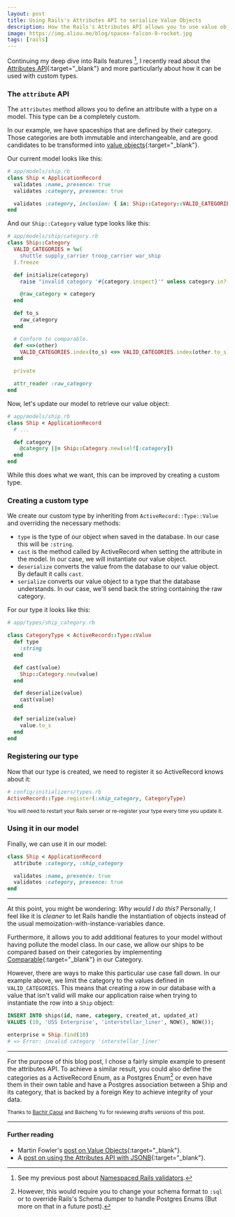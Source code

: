 ```yaml
---
layout: post
title: Using Rails's Attributes API to serialize Value Objects
description: How the Rails's Attributes API allows you to use value object in association with your models.
image: https://img.aliou.me/blog/spacex-falcon-9-rocket.jpg
tags: [rails]
---
```


Continuing my deep dive into Rails features [^1], I recently read about the [Attributes API][attributes-api-docs]{:target="_blank"} and
more particularly about how it can be used with custom types.

[attributes-api-docs]: https://api.rubyonrails.org/classes/ActiveRecord/Attributes/ClassMethods.html

### The `attribute` API

The `attributes` method allows you to define an attribute with a type on a model. This type can be a completely custom.  

In our example, we have spaceships that are defined by their category. Those categories are both immutable and interchangeable, and are good candidates to be transformed into [value objects][value-objects]{:target="_blank"}.

[value-objects]: https://www.martinfowler.com/bliki/ValueObject.html

Our current model looks like this:

```ruby
# app/models/ship.rb
class Ship < ApplicationRecord
  validates :name, presence: true
  validates :category, presence: true

  validates :category, inclusion: { in: Ship::Category::VALID_CATEGORIES }
end
```

And our `Ship::Category` value type looks like this:
```ruby
# app/models/ship/category.rb
class Ship::Category
  VALID_CATEGORIES = %w(
    shuttle supply_carrier troop_carrier war_ship
  ).freeze

  def initialize(category)
    raise "invalid category '#{category.inspect}'" unless category.in?(VALID_CATEGORIES)

    @raw_category = category
  end

  def to_s
    raw_category
  end

  # Conform to comparable.
  def <=>(other)
    VALID_CATEGORIES.index(to_s) <=> VALID_CATEGORIES.index(other.to_s)
  end

  private

  attr_reader :raw_category
end
```

Now, let's update our model to retrieve our value object:
```ruby
# app/models/ship.rb
class Ship < ApplicationRecord
  # ...

  def category
    @category ||= Ship::Category.new(self[:category])
  end
end
```

While this does what we want, this can be improved by creating a custom type.

### Creating a custom type
We create our custom type by inheriting from `ActiveRecord::Type::Value` and overriding the necessary methods:
- `type` is the type of our object when saved in the database. In our case this will be `:string`.
- `cast` is the method called by ActiveRecord when setting the attribute in the model.
In our case, we will instantiate our value object.
- `deserialize` converts the value from the database to our value object. By default it calls `cast`.
- `serialize` converts our value object to a type that the database understands. In our case, we'll send back the string containing the raw category.

For our type it looks like this:
```ruby
# app/types/ship_category.rb

class CategoryType < ActiveRecord::Type::Value
  def type
    :string
  end

  def cast(value)
    Ship::Category.new(value)
  end

  def deserialize(value)
    cast(value)
  end

  def serialize(value)
    value.to_s
  end
end
```

### Registering our type

Now that our type is created, we need to register it so ActiveRecord knows about it:

```ruby
# config/initializers/types.rb
ActiveRecord::Type.register(:ship_category, CategoryType)
```
<small class='ma0'>You will need to restart your Rails server or re-register your type every time you update it.</small>

### Using it in our model
Finally, we can use it in our model:
```ruby
class Ship < ApplicationRecord
  attribute :category, :ship_category

  validates :name, presence: true
  validates :category, presence: true
end
```

---

At this point, you might be wondering: *Why would I do this?*
Personally, I feel like it is *cleaner* to let Rails handle the instantiation of objects instead of the usual memoization-with-instance-variables dance.

Furthermore, it allows you to add additional features to your model without having pollute the model class. In our case, we allow our ships to be compared based on their categories by implementing [Comparable][]{:target="_blank"} in our Category.

[Comparable]: https://ruby-doc.org/core/Comparable.html

However, there are ways to make this particular use case fall down. In our example above, we limit the category to the values defined in `VALID_CATEGORIES`. This means that creating a row in our database with a value that isn't valid will make our application raise when trying to instantiate the row into a `Ship` object:

```sql
INSERT INTO ships(id, name, category, created_at, updated_at)
VALUES (10, 'USS Enterprise', 'interstellar_liner', NOW(), NOW());
```

```ruby
enterprise = Ship.find(10)
# => Error: invalid category 'interstellar_liner'
```

---

For the purpose of this blog post, I chose a fairly simple example to present the attributes API.
To achieve a similar result, you could also define the categories as a ActiveRecord Enum, as a Postgres Enum[^2] or even have them in their own table and have a Postgres association between a Ship and its category, that is backed by a foreign Key to achieve integrity of your data.

<small>Thanks to <a href='https://twitter.com/caouibachir' target="_blank">Bachir Çaoui</a> and Baicheng Yu for reviewing drafts versions of this post.</small>

---

#### Further reading
- Martin Fowler's [post on Value Objects](https://www.martinfowler.com/bliki/ValueObject.html){:target="_blank"}.
- A [post on using the Attributes API with JSONB](https://jetrockets.pro/blog/rails-5-attributes-api-value-objects-and-jsonb){:target="_blank"}.

[^1]: See my previous post about [Namespaced Rails validators](/posts/2018/08/namespaced-rails-validators/).
[^2]: However, this would require you to change your schema format to `:sql` or to override Rails's Schema dumper to handle Postgres Enums (But more on that in a future post).
